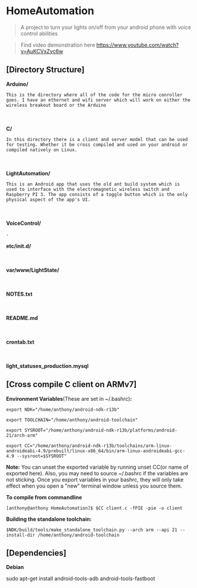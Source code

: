 # HomeAutomation
> A project to turn your lights on/off from your android phone with voice control abilities 

> Find video demonstration here https://www.youtube.com/watch?v=AuKCVxZyc6w

## [Directory Structure]

**Arduino/**

`This is the directory where all of the code for the micro conroller goes. I have an ethernet and wifi server which will work on either the wireless breakout board or the Arduino`

<br></br>
**C/**

`In this directory there is a client and server model that can be used for testing. Whether it be cross compiled and used on your android or compiled natively on Linux.`

<br></br>
**LightAutomation/**

`This is an Android app that uses the old ant build system which is used to interface with the electromagnetic wireless switch and Raspberry PI 3. The app consists of a toggle button which is the only physical aspect of the app's UI.`

<br></br>
**VoiceControl/**	

`.`
<br></br>
**etc/init.d/**

<br></br>
**var/www/LightState/**


<br></br>
**NOTES.txt**

<br></br>
**README.md**

<br></br>
**crontab.txt**

<br></br>
**light_statuses_production.mysql**


## [Cross compile C client on ARMv7]

**Environment Variables**(These are set in ~/.bashrc)**:**

`export NDK="/home/anthony/android-ndk-r13b"`

`export TOOLCHAIN="/home/anthony/android-toolchain"`

`export SYSROOT="/home/anthony/android-ndk-r13b/platforms/android-21/arch-arm"`

`export CC="/home/anthony/android-ndk-r13b/toolchains/arm-linux-androideabi-4.9/prebuilt/linux-x86_64/bin/arm-linux-androideabi-gcc-4.9 --sysroot=$SYSROOT"`

**Note:** 
You can unset the exported variable by running unset CC(or name of exported here). Also, you may need to source ~/.bashrc if the variables are not sticking. Once you export variables in your bashrc, they will only take effect when you open a "new" terminal window unless you source them.

**To compile from commandline**

`[anthony@anthony HomeAutomation]$ $CC client.c -fPIE -pie -o client`

**Building the standalone toolchain:**

`$NDK/build/tools/make_standalone_toolchain.py --arch arm --api 21 --install-dir /home/anthony/android-toolchain`
  
## [Dependencies]

**Debian**

sudo apt-get install android-tools-adb android-tools-fastboot


